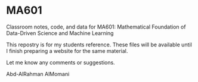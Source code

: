 # MA601
Classroom notes, code, and data for MA601: Mathematical Foundation of Data-Driven Science and Machine Learning

This repostry is for my students reference.
These files will be available until I finish preparing a website for the same material.


Let me know any comments or suggestions.

Abd-AlRahman AlMomani
